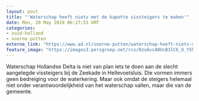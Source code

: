 ```yaml
---
layout: post
title: "'Waterschap heeft niets met de kapotte vissteigers te maken'"
date: Mon, 20 May 2019 06:27:53 GMT
categories: 
- zuid-holland 
- voorne-putten 
externe_link: "https://www.ad.nl/voorne-putten/waterschap-heeft-niets-met-de-kapotte-vissteigers-te-maken~ad0ed624/"
feature_image: "https://images3.persgroep.net/rcs/8zu6vcA0UcB3lC6_O_Y5hosmKYs/diocontent/148810670/_fitwidth/400/?appId=21791a8992982cd8da851550a453bd7f&quality=0.7"
---
```


Waterschap Hollandse Delta is niet van plan iets te doen aan de slecht aangelegde vissteigers bij de Zeekade in Hellevoetsluis. Die vormen immers geen bedreiging voor de waterkering. Maar ook omdat de steigers helemaal niet onder verantwoordelijkheid van het waterschap vallen, maar die van de gemeente.
